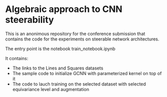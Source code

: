 # Algebraic approach to CNN steerability
This is an anonimous repository for the conference submission that contains the code for the experiments on steerable network architectures.

The entry point is the notebook train_notebook.ipynb

It contains:
- The links to the Lines and Squares datasets
- The sample code to initialize GCNN with parameterized kernel on top of it
- The code to lauch training on the selected dataset with selected equivariance level and augmentation 
